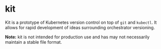 # kit

Kit is a prototype of Kubernetes version control on top of `git` and `kubectl`. It allows for rapid development of ideas surrounding orchestrator versioning.

**Note:** kit is not intended for production use and has may not necessarily maintain a stable file format.

